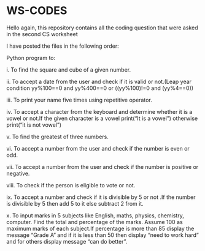 # WS-CODES
Hello again, this repository contains all the coding question that were asked in the second CS worksheet 

I have posted the files in the following order:

Python program to:

i. To find the square and cube of a given number.

ii. To accept a date from the user and check if it is valid or not.(Leap year condition
yy%100==0 and yy%400==0 or ((yy%100)!=0 and (yy%4==0))

iii. To print your name five times using repetitive operator.

iv. To accept a character from the keyboard and determine whether it is a vowel or not.If the
given character is a vowel print(“It is a vowel”) otherwise print(“it is not vowel”)

v. To find the greatest of three numbers.

vi. To accept a number from the user and check if the number is even or odd.

vii. To accept a number from the user and check if the number is positive or negative.

viii. To check if the person is eligible to vote or not.

ix. To accept a number and check if it is divisible by 5 or not .If the number is divisible by 5
then add 5 to it else subtract 2 from it.

x. To input marks in 5 subjects like English, maths, physics, chemistry, computer. Find the
total and percentage of the marks. Assume 100 as maximum marks of each subject.If
percentage is more than 85 display the message “Grade A” and if it is less than 50 then
display “need to work hard” and for others display message “can do better”.

